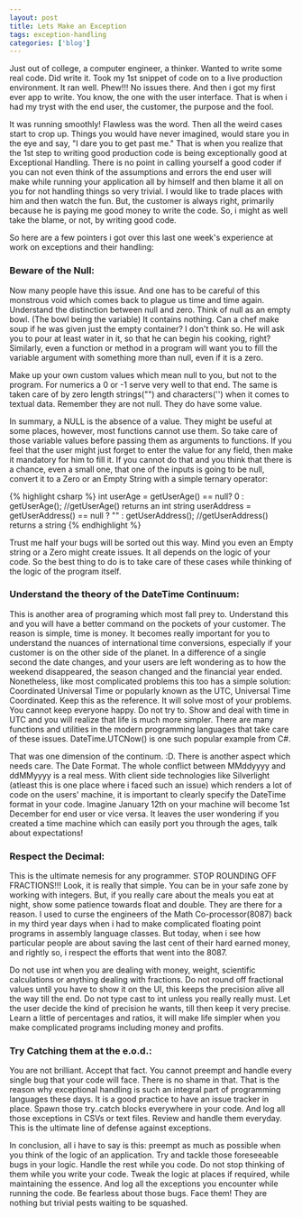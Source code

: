 ```yaml
---
layout: post
title: Lets Make an Exception
tags: exception-handling
categories: ['blog']
---
```


Just out of college, a computer engineer, a thinker. Wanted to write some real code. Did write it. Took my 1st snippet of code on to a live production environment. It ran well. Phew!!! No issues there. And then i got my first ever app to write. You know, the one with the user interface. That is when i had my tryst with the end user, the customer, the purpose and the fool.

It was running smoothly! Flawless was the word. Then all the weird cases start to crop up. Things you would have never imagined, would stare you in the eye and say, "I dare you to get past me." That is when you realize that the 1st step to writing good production code is being exceptionally good at Exceptional Handling. There is no point in calling yourself a good coder if you can not even think of the assumptions and errors the end user will make while running your application all by himself and then blame it all on you for not handling things so very trivial. I would like to trade places with him and then watch the fun. But, the customer is always right, primarily because he is paying me good money to write the code. So, i might as well take the blame, or not, by writing good code.

So here are a few pointers i got over this last one week's experience at work on exceptions and their handling:

### Beware of the Null:  
Now many people have this issue. And one has to be careful of this monstrous void which comes back to plague us time and time again. Understand the distinction between null and zero. Think of null as an empty bowl. (The bowl being the variable) It contains nothing. Can a chef make soup if he was given just the empty container? I don't think so. He will ask you to pour at least water in it, so that he can begin his cooking, right? Similarly, even a function or method in a program will want you to fill the variable argument with something more than null, even if it is a zero.

Make up your own custom values which mean null to you, but not to the program. For numerics a 0 or -1 serve very well to that end. The same is taken care of by zero length strings("") and characters('') when it comes to textual data. Remember they are not null. They do have some value.

In summary, a NULL is the absence of a value. They might be useful at some places, however, most functions cannot use them. So take care of those variable values before passing them as arguments to functions. If you feel that the user might just forget to enter the value for any field, then make it mandatory for him to fill it. If you cannot do that and you think that there is a chance, even a small one, that one of the inputs is going to be null, convert it to a Zero or an Empty String with a simple ternary operator:

{% highlight csharp %}
int userAge = getUserAge() == null? 0 : getUserAge(); //getUserAge() returns an int
string userAddress = getUserAddress() == null ? "" : getUserAddress(); //getUserAddress() returns a string 
{% endhighlight %}

Trust me half your bugs will be sorted out this way. Mind you even an Empty string or a Zero might create issues. It all depends on the logic of your code. So the best thing to do is to take care of these cases while thinking of the logic of the program itself.

### Understand the theory of the DateTime Continuum:
This is another area of programing which most fall prey to. Understand this and you will have a better command on the pockets of your customer. The reason is simple, time is money. It becomes really important for you to understand the nuances of international time conversions, especially if your customer is on the other side of the planet. In a difference of a single second the date changes, and your users are left wondering as to how the weekend disappeared, the season changed and the financial year ended. Nonetheless, like most complicated problems this too has a simple solution: Coordinated Universal Time or popularly known as the UTC, Universal Time Coordinated. Keep this as the reference. It will solve most of your problems. You cannot keep everyone happy. Do not try to. Show and deal with time in UTC and you will realize that life is much more simpler. There are many functions and utilities in the modern programming languages that take care of these issues. DateTime.UTCNow() is one such popular example from C#.

That was one dimension of the continum. :D. There is another aspect which needs care. The Date Format. The whole conflict between MMddyyyy and ddMMyyyy is a real mess. With client side technologies like Silverlight (atleast this is one place where i faced such an issue) which renders a lot of code on the users' machine, it is important to clearly specify the DateTime format in your code. Imagine January 12th on your machine will become 1st December for end user or vice versa. It leaves the user wondering if you created a time machine which can easily port you through the ages, talk about expectations!

### Respect the Decimal:
This is the ultimate nemesis for any programmer. STOP ROUNDING OFF FRACTIONS!!! Look, it is really that simple. You can be in your safe zone by working with integers. But, if you really care about the meals you eat at night, show some patience towards float and double. They are there for a reason. I used to curse the engineers of the Math Co-processor(8087) back in my third year days when i had to make complicated floating point programs in assembly language classes. But today, when i see how particular people are about saving the last cent of their hard earned money, and rightly so, i respect the efforts that went into the 8087.

Do not use int when you are dealing with money, weight, scientific calculations or anything dealing with fractions. 
Do not round off fractional values until you have to show it on the UI, this keeps the precision alive all the way till the end. 
Do not type cast to int unless you really really must. 
Let the user decide the kind of precision he wants, till then keep it very precise.
Learn a little of percentages and ratios, it will make life simpler when you make complicated programs including money and profits.

### Try Catching them at the e.o.d.:
You are not brilliant. Accept that fact. You cannot preempt and handle every single bug that your code will face. There is no shame in that. That is the reason why exceptional handling is such an integral part of programming languages these days. It is a good practice to have an issue tracker in place. Spawn those try..catch blocks everywhere in your code. And log all those exceptions in CSVs or text files. Review and handle them everyday. This is the ultimate line of defense against exceptions.

In conclusion, all i have to say is this: preempt as much as possible when you think of the logic of an application. Try and tackle those foreseeable bugs in your logic. Handle the rest while you code. Do not stop thinking of them while you write your code. Tweak the logic at places if required, while maintaining the essence. And log all the exceptions you encounter while running the code. Be fearless about those bugs. Face them! They are nothing but trivial pests waiting to be squashed.